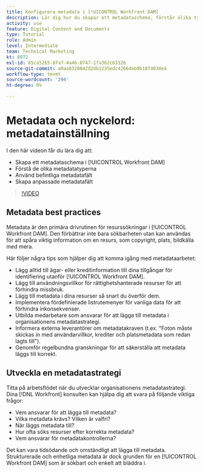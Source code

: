 ```yaml
---
title: Konfigurera metadata i [!UICONTROL Workfront DAM]
description: Lär dig hur du skapar ett metadataschema, förstår olika typer av metadata, använder befintliga metadatafält och mycket mer i [!UICONTROL Workfront DAM].
activity: use
feature: Digital Content and Documents
type: Tutorial
role: Admin
level: Intermediate
team: Technical Marketing
kt: 8972
exl-id: 65ca5265-8fa7-4a46-8747-1fa362c6332b
source-git-commit: a0aa8328842d2db1235edc42664eb0b18f4038e4
workflow-type: tm+mt
source-wordcount: '294'
ht-degree: 0%

---
```


# Metadata och nyckelord: metadatainställning

I den här videon får du lära dig att:

* Skapa ett metadataschema i [!UICONTROL Workfront DAM]
* Förstå de olika metadatatyperna
* Använd befintliga metadatafält
* Skapa anpassade metadatafält

>[!VIDEO](https://video.tv.adobe.com/v/335235/?quality=12)

## Metadata best practices

Metadata är den primära drivrutinen för resurssökningar i [!UICONTROL Workfront DAM]. Den förbättrar inte bara sökbarheten utan kan användas för att spåra viktig information om en resurs, som copyright, plats, bildkälla med mera.

Här följer några tips som hjälper dig att komma igång med metadataarbetet:

* Lägg alltid till ägar- eller kreditinformation till dina tillgångar för identifiering utanför [!UICONTROL Workfront DAM].
* Lägg till användningsvillkor för rättighetshanterade resurser för att förhindra missbruk.
* Lägg till metadata i dina resurser så snart du överför dem.
* Implementera fördefinierade listrutemenyer för vanliga data för att förhindra inkonsekvenser.
* Utbilda medarbetare som ansvarar för att lägga till metadata i organisationens metadatastrategi.
* Informera externa leverantörer om metadatakraven (t.ex. &quot;Foton måste skickas in med användarvillkor, krediter och platsmetadata som redan lagts till&quot;).
* Genomför regelbundna granskningar för att säkerställa att metadata läggs till korrekt.

## Utveckla en metadatastrategi

Titta på arbetsflödet när du utvecklar organisationens metadatastrategi. Dina [!DNL Workfront] konsulten kan hjälpa dig att svara på följande viktiga frågor:

* Vem ansvarar för att lägga till metadata?
* Vilka metadata krävs? Vilken är valfri?
* När läggs metadata till?
* Hur ofta söks resurser efter korrekta metadata?
* Vem ansvarar för metadatakontrollerna?

Det kan vara tidsödande och omständligt att lägga till metadata. Strukturerade och enhetliga metadata är dock grunden för en [!UICONTROL Workfront DAM] som är sökbart och enkelt att bläddra i.
